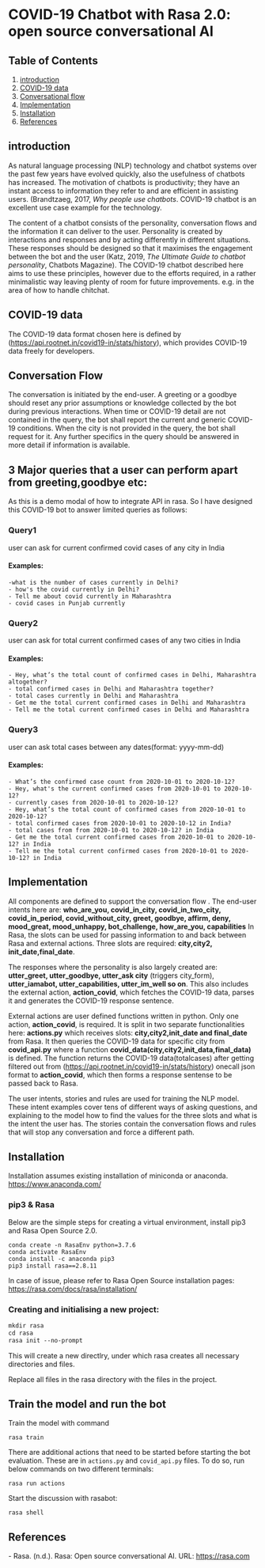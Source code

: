 # COVID-19 Chatbot with Rasa 2.0: open source conversational AI

## Table of Contents
1. [introduction](#introduction)
2. [COVID-19 data](#COVID-19_data)
3. [Conversational flow](#Conversation_Flow)
4. [Implementation](#Implementation)
5. [Installation](#Installation)
6. [References](#References)
## introduction
<a name="introduction"></a>

As natural language processing (NLP) technology and chatbot systems over the past few years have evolved quickly, also the usefulness of chatbots has increased. The motivation of chatbots is productivity; they have an instant access to information they refer to and are efficient in assisting users. (Brandtzaeg, 2017, *Why people use chatbots*. COVID-19 chatbot is an excellent use case example for the technology.

The content of a chatbot consists of the personality, conversation flows and the information it can deliver to the user. Personality is created by interactions and responses and by acting differently in different situations. These responses should be designed so that it maximises the engagement between the bot and the user (Katz, 2019, *The Ultimate Guide to chatbot personality*, Chatbots Magazine). The COVID-19 chatbot described here aims to use these principles, however due to the efforts required, in a rather minimalistic way leaving plenty of room for future improvements. e.g. in the area of how to handle chitchat.

## COVID-19 data
<a name="COVID-19_data"></a>
The COVID-19 data format chosen here is defined by (https://api.rootnet.in/covid19-in/stats/history), which provides COVID-19 data freely for developers. 

## Conversation Flow
<a name="Conversation_Flow"></a>
The conversation is initiated by the end-user. A greeting or a goodbye should reset any prior assumptions or knowledge collected by the bot during previous interactions. When time or COVID-19 detail are not contained in the query, the bot shall report the current and generic COVID-19 conditions. When the city is not provided in the query, the bot shall request for it. Any further specifics in the query should be answered in more detail if information is available. 

## 3 Major queries that a user can perform apart from greeting,goodbye etc:
As this is a demo modal of how to integrate API in rasa. So I have designed this COVID-19 bot to answer limited queries as follows:
### Query1
user can ask for current confirmed covid cases of any city in India
#### Examples:
    -what is the number of cases currently in Delhi?
    - how's the covid currently in Delhi?
    - Tell me about covid currently in Maharashtra
    - covid cases in Punjab currently

### Query2
user can ask for total current confirmed cases of any two cities in India
#### Examples:
    - Hey, what’s the total count of confirmed cases in Delhi, Maharashtra altogether?
    - total confirmed cases in Delhi and Maharashtra together?
    - total cases currently in Delhi and Maharashtra
    - Get me the total current confirmed cases in Delhi and Maharashtra
    - Tell me the total current confirmed cases in Delhi and Maharashtra

### Query3
user can ask total cases between any dates(format: yyyy-mm-dd)

#### Examples:
    - What’s the confirmed case count from 2020-10-01 to 2020-10-12?
    - Hey, what's the current confirmed cases from 2020-10-01 to 2020-10-12?
    - currently cases from 2020-10-01 to 2020-10-12?
    - Hey, what’s the total count of confirmed cases from 2020-10-01 to 2020-10-12?
    - total confirmed cases from 2020-10-01 to 2020-10-12 in India?
    - total cases from from 2020-10-01 to 2020-10-12? in India
    - Get me the total current confirmed cases from 2020-10-01 to 2020-10-12? in India
    - Tell me the total current confirmed cases from 2020-10-01 to 2020-10-12? in India



## Implementation
<a name="Implementation"></a>
All components are defined to support the conversation flow . The end-user intents here are: **who_are_you, covid_in_city, covid_in_two_city, covid_in_period, covid_without_city, greet, goodbye, affirm, deny, mood_great, mood_unhappy, bot_challenge, how_are_you, capabilities**
In Rasa, the slots can be used for passing information to and back between Rasa and external actions. Three slots are required: **city,city2, init_date,final_date**.

The responses where the personality is also largely created are: **utter_greet, utter_goodbye, utter_ask city** (triggers city_form), **utter_iamabot, utter_capabilities, utter_im_well so on**. This also includes the external action, **action_covid**, which fetches the COVID-19 data, parses it and generates the COVID-19 response sentence.

External actions are user defined functions written in python. Only one action, **action_covid**, is required. It is split in two separate functionalities here: **actions.py** which receives slots: **city,city2,init_date and final_date** from Rasa. It then queries the COVID-19 data for specific city from **covid_api.py** where a function **covid_data(city,city2,init_data,final_data)** is defined. The function returns the COVID-19 data(totalcases) after getting filtered out from (https://api.rootnet.in/covid19-in/stats/history) onecall json format to **action_covid**, which then forms a response sentense to be passed back to Rasa.

The user intents, stories and rules are used for training the NLP model. These intent examples cover tens of different ways of asking questions, and explaining to the model how to find the values for the three slots and what is the intent the user has. The stories contain the conversation flows and rules that will stop any conversation and force a different path. 


## Installation
<a name="Installation"></a> 
Installation assumes existing installation of miniconda or anaconda. 
https://www.anaconda.com/

### pip3 & Rasa

Below are the simple steps for creating a virtual environment, install pip3 and Rasa Open Source 2.0.

```
conda create -n RasaEnv python=3.7.6 
conda activate RasaEnv
conda install -c anaconda pip3
pip3 install rasa==2.8.11  
```
In case of issue, please refer to Rasa Open Source installation pages: 
https://rasa.com/docs/rasa/installation/

### Creating and initialising a new project:

```p
mkdir rasa
cd rasa
rasa init --no-prompt
```
This will create a new directlry, under which rasa creates all necessary directories and files.

Replace all files in the rasa directory with the files in the project.

## Train the model and run the bot

Train the model with command 

```
rasa train
```

There are additional actions that need to be started before starting the bot evaluation. These are in ```actions.py``` and ```covid_api.py``` files. To do so, run below commands on two different terminals: 

```
rasa run actions
```

Start the discussion with rasabot:

```
rasa shell
```



## References
<a name="References"></a>
    - Rasa. (n.d.). Rasa: Open source conversational AI. URL: https://rasa.com
    
    